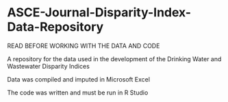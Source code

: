 # ASCE-Journal-Disparity-Index-Data-Repository
READ BEFORE WORKING WITH THE DATA AND CODE

A repository for the data used in the development of the Drinking Water and Wastewater Disparity Indices

Data was compiled and imputed in Microsoft Excel

The code was written and must be run in R Studio

